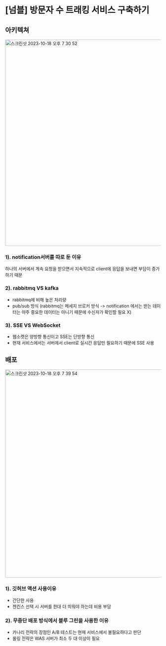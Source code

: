 # [넘블] 방문자 수 트래킹 서비스 구축하기
## 아키텍쳐
<img width="666" alt="스크린샷 2023-10-18 오후 7 30 52" src="https://github.com/alexgim961101/Tracking-Visitors/assets/74600075/6cb77d55-ac05-4a14-be60-a9771aaecddf">

### 1). notification서버를 따로 둔 이유
하나의 서버에서 계속 요청을 받으면서 지속적으로 client에 응답을 보내면 부담이 증가하기 때문

### 2). rabbitmq VS kafka
- rabbitmq에 비해 높은 처리량
- pub/sub 방식 (rabbitmq는 메세지 브로커 방식 -> notification 에서는 받는 데이터는 아주 중요한 데이터는 아니기 때문에 수신자가 확인할 필요 X)

### 3). SSE VS WebSocket
- 웹소켓은 양방향 통신이고 SSE는 단방향 통신
- 현재 서비스에서는 서버에서 client로 실시간 응답만 필요하기 때문에 SSE 사용

## 배포
<img width="671" alt="스크린샷 2023-10-18 오후 7 39 54" src="https://github.com/alexgim961101/Tracking-Visitors/assets/74600075/506bcd1e-231b-4249-b0a5-46e6c1689fd9">

### 1). 깃허브 액션 사용이유
- 간단한 사용
- 젠킨스 선택 시 서버를 한대 더 띄워야 하는데 비용 부담

### 2). 무중단 배포 방식에서 블루 그린을 사용한 이유
- 카나리 전략의 장점인 A/B 테스트는 현재 서비스에서 불필요하다고 판단
- 롤링 전략은 WAS 서버가 최소 두 대 이상이 필요



